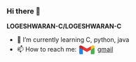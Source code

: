 ### Hi there 👋


**LOGESHWARAN-C/LOGESHWARAN-C**

- 🌱 I’m currently learning C, python, java
- 📫 How to reach me: <a href="mailto:logeshwaranlogu29@gmail.com" target="blank"><img align="center" src="https://github.com/LOGESHWARAN-C/LOGESHWARAN-C/blob/main/icons/icons8-gmail-48.png" alt="logeshwaranlogu29@gmail.com" height="30" width="40" /></a>
[gmail](logeshwaranlogu29@gmail.com)
